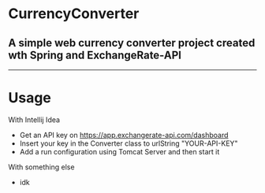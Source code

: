 # CurrencyConverter

A simple web currency converter project created wth Spring and ExchangeRate-API
-
---
# Usage
With Intellij Idea
- Get an API key on https://app.exchangerate-api.com/dashboard
- Insert your key in the Converter class to urlString "YOUR-API-KEY"
- Add a run configuration using Tomcat Server and then start it

With something else
- idk
